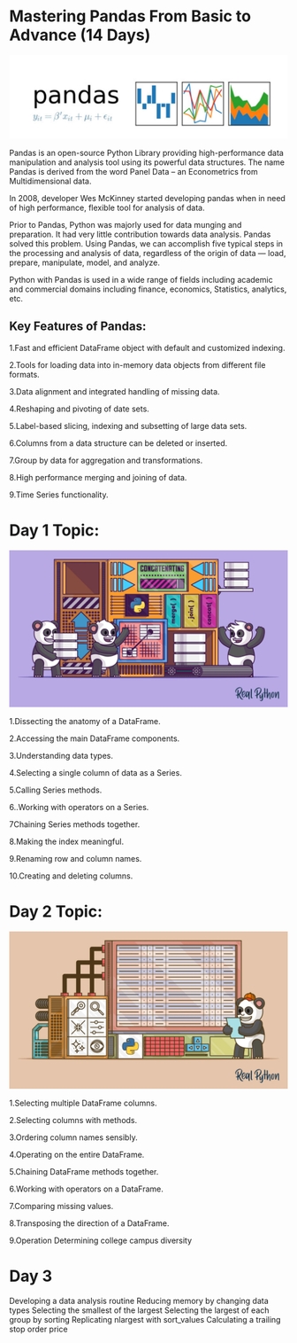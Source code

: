 
# Mastering Pandas From Basic to Advance (14 Days)
![](/images/pd.png)

Pandas is an open-source Python Library providing high-performance data manipulation and analysis tool using its powerful data structures. The name Pandas is derived from the word Panel Data – an Econometrics from Multidimensional data.

In 2008, developer Wes McKinney started developing pandas when in need of high performance, flexible tool for analysis of data.

Prior to Pandas, Python was majorly used for data munging and preparation. It had very little contribution towards data analysis. Pandas solved this problem. Using Pandas, we can accomplish five typical steps in the processing and analysis of data, regardless of the origin of data — load, prepare, manipulate, model, and analyze.

Python with Pandas is used in a wide range of fields including academic and commercial domains including finance, economics, Statistics, analytics, etc.

## Key Features of Pandas:

1.Fast and efficient DataFrame object with default and customized indexing.

2.Tools for loading data into in-memory data objects from different file formats.

3.Data alignment and integrated handling of missing data.

4.Reshaping and pivoting of date sets.

5.Label-based slicing, indexing and subsetting of large data sets.

6.Columns from a data structure can be deleted or inserted.

7.Group by data for aggregation and transformations.

8.High performance merging and joining of data.

9.Time Series functionality.

# Day 1 Topic:

![](/images/Pd1.png)

1.Dissecting the anatomy of a DataFrame.

2.Accessing the main DataFrame components.

3.Understanding data types.

4.Selecting a single column of data as a Series.

5.Calling Series methods.

6..Working with operators on a Series.

7Chaining Series methods together.

8.Making the index meaningful.

9.Renaming row and column names. 

10.Creating and deleting columns.

# Day 2 Topic:

![](/images/PD3.PNG)

1.Selecting multiple DataFrame columns.

2.Selecting columns with methods. 

3.Ordering column names sensibly.

4.Operating on the entire DataFrame. 

5.Chaining DataFrame methods together.

6.Working with operators on a DataFrame.

7.Comparing missing values. 

8.Transposing the direction of a DataFrame. 

9.Operation Determining college campus diversity

#  Day 3
Developing a data analysis routine Reducing memory by changing data types Selecting the smallest of the largest Selecting the largest of each group by sorting Replicating nlargest with sort_values Calculating a trailing stop order price





